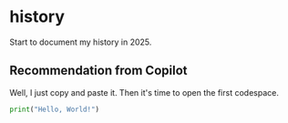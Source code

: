 # history

Start to document my history in 2025.

## Recommendation from Copilot

Well, I just copy and paste it. Then it's time to open the first codespace.

``` py
print("Hello, World!")
```
